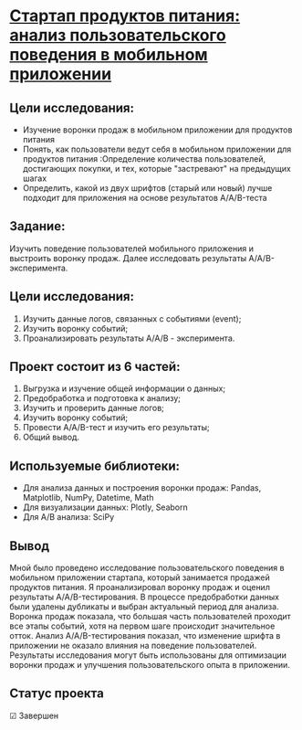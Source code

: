 # [Стартап продуктов питания: анализ пользовательского поведения в мобильном приложении](https://github.com/Kibmor/Ramil_Yarullin_data_analyst/blob/main/10.%20%D0%A1%D0%B1%D0%BE%D1%80%D0%BD%D1%8B%D0%B9%20%D0%BF%D1%80%D0%BE%D0%B5%D0%BA%D1%82%20%E2%84%962/10_Sbornyj_proekt_%E2%84%962.ipynb)

## Цели исследования:
- Изучение воронки продаж в мобильном приложении для продуктов питания
- Понять, как пользователи ведут себя в мобильном приложении для продуктов питания :Определение количества пользователей, достигающих покупки, и тех, которые "застревают" на предыдущих шагах
- Определить, какой из двух шрифтов (старый или новый) лучше подходит для приложения на основе результатов A/A/B-теста
## Задание: 
Изучить поведение пользователей мобильного приложения и выстроить воронку продаж. Далее исследовать результаты A/A/B-эксперимента.

## Цели исследования:
1) Изучить данные логов, связанных с событиями (event);
2) Изучить воронку событий;
3) Проанализировать результаты A/A/B - эксперимента.

## Проект состоит из 6 частей:
1) Выгрузка и изучение общей информации о данных;
2) Предобработка и подготовка к анализу;
3) Изучить и проверить данные логов;
4) Изучить воронку событий;
5) Провести A/A/B-тест и изучить его результаты;
6) Общий вывод.

## Используемые библиотеки:
- Для анализа данных и построения воронки продаж: Pandas, Matplotlib, NumPy, Datetime, Math
- Для визуализации данных: Plotly, Seaborn
- Для А/В анализа: SciPy
## Вывод
Мной было проведено исследование пользовательского поведения в мобильном приложении стартапа, который занимается продажей продуктов питания. Я проанализировал воронку продаж и оценил результаты A/A/B-тестирования. В процессе предобработки данных были удалены дубликаты и выбран актуальный период для анализа. Воронка продаж показала, что большая часть пользователей проходит все этапы событий, хотя на первом шаге происходит значительное отток. Анализ A/A/B-тестирования показал, что изменение шрифта в приложении не оказало влияния на поведение пользователей. Результаты исследования могут быть использованы для оптимизации воронки продаж и улучшения пользовательского опыта в приложении.
## Статус проекта
☑ Завершен
